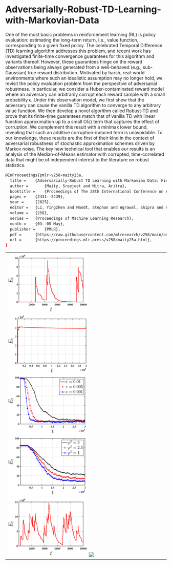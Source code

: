# Adversarially-Robust-TD-Learning-with-Markovian-Data
One of the most basic problems in reinforcement learning (RL) is policy evaluation: estimating
the long-term return, i.e., value function, corresponding to a given fixed policy. The celebrated
Temporal Difference (TD) learning algorithm addresses this problem, and recent work has
investigated finite-time convergence guarantees for this algorithm and variants thereof. However,
these guarantees hinge on the reward observations being always generated from a well-behaved
(e.g., sub-Gaussian) true reward distribution. Motivated by harsh, real-world environments where
such an idealistic assumption may no longer hold, we revisit the policy evaluation problem from
the perspective of adversarial robustness. In particular, we consider a Huber-contaminated reward
model where an adversary can arbitrarily corrupt each reward sample with a small probability
ϵ. Under this observation model, we first show that the adversary can cause the vanilla TD
algorithm to converge to any arbitrary value function. We then develop a novel algorithm called
Robust-TD and prove that its finite-time guarantees match that of vanilla TD with linear function
approximation up to a small O(ϵ) term that captures the effect of corruption. We complement
this result with a minimax lower bound, revealing that such an additive corruption-induced
term is unavoidable. To our knowledge, these results are the first of their kind in the context of
adversarial robustness of stochastic approximation schemes driven by Markov noise. The key
new technical tool that enables our results is an analysis of the Median-of-Means estimator with
corrupted, time-correlated data that might be of independent interest to the literature on robust
statistics.
<table>
<tr>
  <td>
    <img src="https://github.com/sreejeetm1729/Adversarially-Robust-TD-Learning-with-Markovian-Data/blob/main/Vulnerability.jpg" style="width:250px">
    <img src="https://github.com/sreejeetm1729/Adversarially-Robust-TD-Learning-with-Markovian-Data/blob/main/dim_step_vuln.jpg" style="width:250px">
    <img src="https://github.com/sreejeetm1729/Adversarially-Robust-TD-Learning-with-Markovian-Data/blob/main/Exp1_plots-2.jpg" style="width:250px">
    <img src="https://github.com/sreejeetm1729/Adversarially-Robust-TD-Learning-with-Markovian-Data/blob/main/Noise_effect-2.jpg" style="width:250px">
    <img src="https://github.com/sreejeetm1729/Adversarially-Robust-TD-Learning-with-Markovian-Data/blob/main/vulnerabilityexp1_2.jpg" style="width:250px">
    <img src="https://github.com/sreejeetm1729/Adversarially-Robust-TD-Learning-with-Markovian-Data/blob/main/Exp1_plots.fig" style="width:250px">
 </td>
</tr>

```bash
@InProceedings{pmlr-v258-maity25a,
  title = 	 {Adversarially-Robust TD Learning with Markovian Data: Finite-Time Rates and Fundamental Limits},
  author =       {Maity, Sreejeet and Mitra, Aritra},
  booktitle = 	 {Proceedings of The 28th International Conference on Artificial Intelligence and Statistics},
  pages = 	 {2431--2439},
  year = 	 {2025},
  editor = 	 {Li, Yingzhen and Mandt, Stephan and Agrawal, Shipra and Khan, Emtiyaz},
  volume = 	 {258},
  series = 	 {Proceedings of Machine Learning Research},
  month = 	 {03--05 May},
  publisher =    {PMLR},
  pdf = 	 {https://raw.githubusercontent.com/mlresearch/v258/main/assets/maity25a/maity25a.pdf},
  url = 	 {https://proceedings.mlr.press/v258/maity25a.html},
}

```
